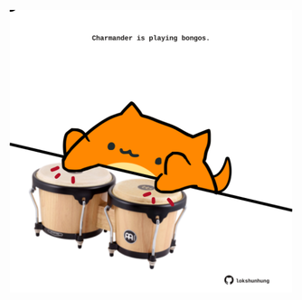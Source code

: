 <!-- built at 28/11/2023, 12:00:48 UTC -->
<p align="center">
  <img width="500" height="500" src="./ReadmeImage.svg">
</p>
